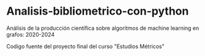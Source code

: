 # Analisis-bibliometrico-con-python
Análisis de la producción científica sobre algoritmos de machine learning en grafos: 2020-2024

Codigo fuente del proyecto final del curso "Estudios Métricos"
